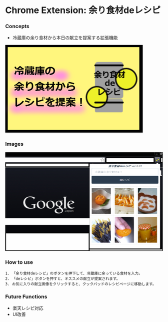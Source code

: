 Chrome Extension: 余り食材deレシピ
=====

### Concepts

- 冷蔵庫の余り食材から本日の献立を提案する拡張機能

![Image](icons/440x280.png)

### Images

![Image](icons/new_screen_shot3.jpg)

### How to use

    1. 「余り食材deレシピ」のボタンを押下して、冷蔵庫に余っている食材を入力。
    2. 「deレシピ」ボタンを押すと、オススメの献立が提案されます。
    3. お気に入りの献立画像をクリックすると、クックパッドのレシピページに移動します。

### Future Functions

- 楽天レシピ対応
- UI改善

